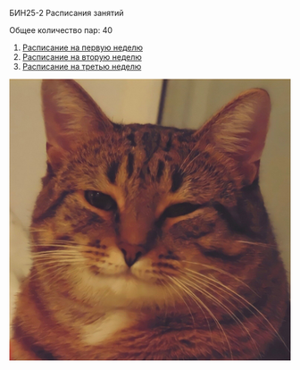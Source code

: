 БИН25-2 Расписания занятий

Общее количество пар: 40
1. [Расписание на первую неделю](/labs/lab2/timetable_1w.md)
2. [Расписание на вторую неделю](/labs/lab2/timetable_2w.md)
3. [Расписание на третью неделю](/labs/lab2/timetable_3w.md)

![Картинка кота](/labs/lab2/cat.jfif)
